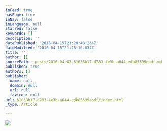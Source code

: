 ```yaml
---
inFeed: true
hasPage: true
inNav: false
inLanguage: null
starred: false
keywords: []
description: ''
datePublished: '2016-04-15T21:28:40.234Z'
dateModified: '2016-04-15T21:28:10.834Z'
title: ''
author: []
sourcePath: _posts/2016-04-05-61038b17-d783-4e3b-a644-edb85595ebdf.md
published: true
authors: []
publisher:
  name: null
  domain: null
  url: null
  favicon: null
url: 61038b17-d783-4e3b-a644-edb85595ebdf/index.html
_type: Article

---
```

![](https://the-grid-user-content.s3-us-west-2.amazonaws.com/a6785240-1bd4-44f1-84a9-151222a081ba.jpg)